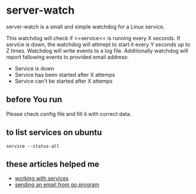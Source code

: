 # server-watch

server-watch is a small and simple watchdog for a Linux service.

This watchdog will check if >>service<< is running  every X seconds.
If service is down, the watchdog will attmept to start it every Y seconds up to Z times.
Watchdog will write events to a log file.
Additionally watchdog will report fallowing events to provided email address:
* Service is down
* Service has been started after X attemps
* Service can't be started after X attemps

## before You run

Please check config file and fill it with correct data.

## to list services on ubuntu
```
service --status-all
```

## these articles helped me
* [working with services](https://blog.terminal.com/working-with-services/)
* [sending an email from go program](https://gist.github.com/jpillora/cb46d183eca0710d909a)